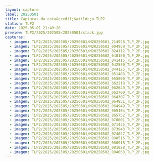 ```yaml
---
layout: capture
label: 20250501
title: Capturas da esta&ccedil;&atilde;o TLP2
station: TLP2
date: 2025-05-01 21:49:28
preview: TLP2/2025/202505/20250501/stack.jpg
capturas:
  - imagem: TLP2/2025/202505/20250501/M20250501_214928_TLP_2P.jpg
  - imagem: TLP2/2025/202505/20250501/M20250502_004950_TLP_2P.jpg
  - imagem: TLP2/2025/202505/20250501/M20250502_024112_TLP_2P.jpg
  - imagem: TLP2/2025/202505/20250501/M20250502_040150_TLP_2P.jpg
  - imagem: TLP2/2025/202505/20250501/M20250502_041415_TLP_2P.jpg
  - imagem: TLP2/2025/202505/20250501/M20250502_042550_TLP_2P.jpg
  - imagem: TLP2/2025/202505/20250501/M20250502_044125_TLP_2P.jpg
  - imagem: TLP2/2025/202505/20250501/M20250502_051403_TLP_2P.jpg
  - imagem: TLP2/2025/202505/20250501/M20250502_055800_TLP_2P.jpg
  - imagem: TLP2/2025/202505/20250501/M20250502_062218_TLP_2P.jpg
  - imagem: TLP2/2025/202505/20250501/M20250502_062649_TLP_2P.jpg
  - imagem: TLP2/2025/202505/20250501/M20250502_062700_TLP_2P.jpg
  - imagem: TLP2/2025/202505/20250501/M20250502_064307_TLP_2P.jpg
  - imagem: TLP2/2025/202505/20250501/M20250502_064851_TLP_2P.jpg
  - imagem: TLP2/2025/202505/20250501/M20250502_064949_TLP_2P.jpg
  - imagem: TLP2/2025/202505/20250501/M20250502_065104_TLP_2P.jpg
  - imagem: TLP2/2025/202505/20250501/M20250502_065752_TLP_2P.jpg
  - imagem: TLP2/2025/202505/20250501/M20250502_070001_TLP_2P.jpg
  - imagem: TLP2/2025/202505/20250501/M20250502_071435_TLP_2P.jpg
  - imagem: TLP2/2025/202505/20250501/M20250502_073943_TLP_2P.jpg
  - imagem: TLP2/2025/202505/20250501/M20250502_074027_TLP_2P.jpg
  - imagem: TLP2/2025/202505/20250501/M20250502_080516_TLP_2P.jpg
  - imagem: TLP2/2025/202505/20250501/M20250502_080918_TLP_2P.jpg
  - imagem: TLP2/2025/202505/20250501/M20250502_081028_TLP_2P.jpg
  - imagem: TLP2/2025/202505/20250501/M20250502_084053_TLP_2P.jpg
---
```


